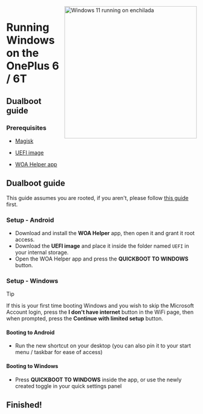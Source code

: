 <img align="right" src="https://github.com/WoA-on-OnePlus6-Series/WoA-on-OnePlus6-Series/blob/main/enchilada.png" width="350" alt="Windows 11 running on enchilada">

# Running Windows on the OnePlus 6 / 6T

## Dualboot guide

### Prerequisites
- [Magisk](https://github.com/topjohnwu/Magisk/releases/latest)

- [UEFI image](https://github.com/Daniel224455/WoA-on-OnePlus6-Series/releases/tag/UEFI)

- [WOA Helper app](https://github.com/Marius586/WoA-Helper-update/releases/tag/WOA)

## Dualboot guide
This guide assumes you are rooted, if you aren't, please follow [this guide](root.md) first.

### Setup - Android
- Download and install the **WOA Helper** app, then open it and grant it root access.
- Download the **UEFI image** and place it inside the folder named `UEFI` in your internal storage.
- Open the WOA Helper app and press the **QUICKBOOT TO WINDOWS** button.

### Setup - Windows
> [!Tip]
> If this is your first time booting Windows and you wish to skip the Microsoft Account login, press the **I don't have internet** button in the WiFi page, then when prompted, press the **Continue with limited setup** button.

#### Booting to Android
- Run the new shortcut on your desktop (you can also pin it to your start menu / taskbar for ease of access)

#### Booting to Windows
- Press **QUICKBOOT TO WINDOWS** inside the app, or use the newly created toggle in your quick settings panel
  
## Finished!

















